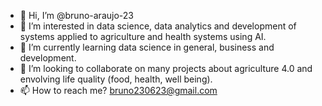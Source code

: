 - 👋 Hi, I’m @bruno-araujo-23
- 👀 I’m interested in data science, data analytics and development of systems applied to agriculture and health systems using AI. 
- 🌱 I’m currently learning data science in general, business and development.
- 💞️ I’m looking to collaborate on many projects about agriculture 4.0 and envolving life quality (food, health, well being).
- 📫 How to reach me? bruno230623@gmail.com

<!---
bruno-araujo-23/bruno-araujo-23 is a ✨ special ✨ repository because its `README.md` (this file) appears on your GitHub profile.
You can click the Preview link to take a look at your changes.
--->
